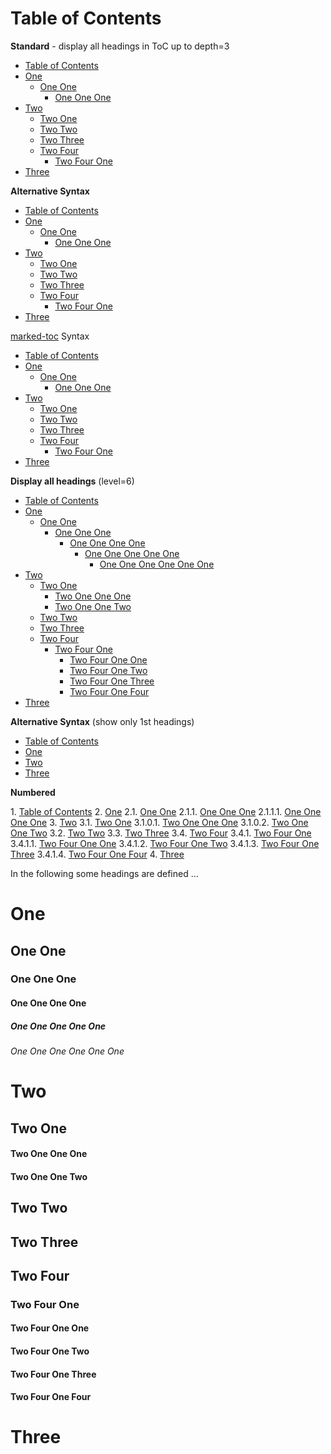 
# Table of Contents

**Standard** - display all headings in ToC up to depth=3

<!-- !toc -->

* [Table of Contents](#table-of-contents)
* [One](#one)
  * [One One](#one-one)
    * [One One One](#one-one-one)
* [Two](#two)
  * [Two One](#two-one)
  * [Two Two](#two-two)
  * [Two Three](#two-three)
  * [Two Four](#two-four)
    * [Two Four One](#two-four-one)
* [Three](#three)

<!-- toc! -->

**Alternative Syntax**

<!-- !toc -->

* [Table of Contents](#table-of-contents)
* [One](#one)
  * [One One](#one-one)
    * [One One One](#one-one-one)
* [Two](#two)
  * [Two One](#two-one)
  * [Two Two](#two-two)
  * [Two Three](#two-three)
  * [Two Four](#two-four)
    * [Two Four One](#two-four-one)
* [Three](#three)

<!-- toc! -->

[marked-toc](https://github.com/jonschlinkert/marked-toc) Syntax

<!-- !toc -->

* [Table of Contents](#table-of-contents)
* [One](#one)
  * [One One](#one-one)
    * [One One One](#one-one-one)
* [Two](#two)
  * [Two One](#two-one)
  * [Two Two](#two-two)
  * [Two Three](#two-three)
  * [Two Four](#two-four)
    * [Two Four One](#two-four-one)
* [Three](#three)

<!-- toc! -->

**Display all headings** (level=6)

<!-- !toc (level=6) -->

* [Table of Contents](#table-of-contents)
* [One](#one)
  * [One One](#one-one)
    * [One One One](#one-one-one)
      * [One One One One](#one-one-one-one)
        * [One One One One One](#one-one-one-one-one)
          * [One One One One One One](#one-one-one-one-one-one)
* [Two](#two)
  * [Two One](#two-one)
      * [Two One One One](#two-one-one-one)
      * [Two One One Two](#two-one-one-two)
  * [Two Two](#two-two)
  * [Two Three](#two-three)
  * [Two Four](#two-four)
    * [Two Four One](#two-four-one)
      * [Two Four One One](#two-four-one-one)
      * [Two Four One Two](#two-four-one-two)
      * [Two Four One Three](#two-four-one-three)
      * [Two Four One Four](#two-four-one-four)
* [Three](#three)

<!-- toc! -->

**Alternative Syntax** (show only 1st headings)

<!-- !toc (level=1) -->

* [Table of Contents](#table-of-contents)
* [One](#one)
* [Two](#two)
* [Three](#three)

<!-- toc! -->

**Numbered**

<!-- !toc (level=4 numbered) -->

1\. [Table of Contents](#table-of-contents)
2\. [One](#one)
2.1\. [One One](#one-one)
2.1.1\. [One One One](#one-one-one)
2.1.1.1\. [One One One One](#one-one-one-one)
3\. [Two](#two)
3.1\. [Two One](#two-one)
3.1.0.1\. [Two One One One](#two-one-one-one)
3.1.0.2\. [Two One One Two](#two-one-one-two)
3.2\. [Two Two](#two-two)
3.3\. [Two Three](#two-three)
3.4\. [Two Four](#two-four)
3.4.1\. [Two Four One](#two-four-one)
3.4.1.1\. [Two Four One One](#two-four-one-one)
3.4.1.2\. [Two Four One Two](#two-four-one-two)
3.4.1.3\. [Two Four One Three](#two-four-one-three)
3.4.1.4\. [Two Four One Four](#two-four-one-four)
4\. [Three](#three)

<!-- toc! -->

In the following some headings are defined ...

# One

## One One

### One One One

#### One One One One

##### One One One One One

###### One One One One One One

# Two

## Two One

#### Two One One One

#### Two One One Two

## Two Two

## Two Three

## Two Four

### Two Four One

#### Two Four One One

#### Two Four One Two

#### Two Four One Three

#### Two Four One Four

# Three

